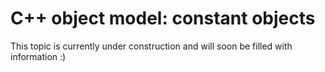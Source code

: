 # C++ object model: constant objects

This topic is currently under construction and will soon be filled with information :)
